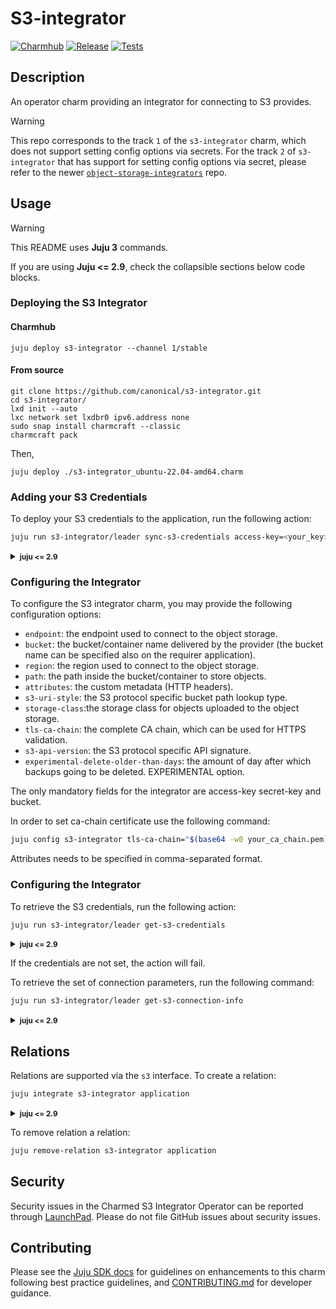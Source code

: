 # S3-integrator
[![Charmhub](https://charmhub.io/s3-integrator/badge.svg)](https://charmhub.io/s3-integrator)
[![Release](https://github.com/canonical/s3-integrator/actions/workflows/release.yaml/badge.svg)](https://github.com/canonical/s3-integrator/actions/workflows/release.yaml)
[![Tests](https://github.com/canonical/s3-integrator/actions/workflows/ci.yaml/badge.svg)](https://github.com/canonical/s3-integrator/actions/workflows/ci.yaml)

## Description

An operator charm providing an integrator for connecting to S3 provides.
>[!WARNING]
> This repo corresponds to the track `1` of the `s3-integrator` charm, which does not support setting config options via secrets.
> For the track `2` of `s3-integrator` that has support for setting config options via secret, please refer to the newer [`object-storage-integrators`](https://github.com/canonical/object-storage-integrators/tree/main/s3) repo.



## Usage
>[!WARNING]
> This README uses **Juju 3** commands.
>
> If you are using **Juju <= 2.9**, check the collapsible sections below code blocks.

### Deploying the S3 Integrator

#### Charmhub
```shell
juju deploy s3-integrator --channel 1/stable
```
#### From source
```shell
git clone https://github.com/canonical/s3-integrator.git
cd s3-integrator/
lxd init --auto
lxc network set lxdbr0 ipv6.address none
sudo snap install charmcraft --classic
charmcraft pack
```
Then,
```shell
juju deploy ./s3-integrator_ubuntu-22.04-amd64.charm
```

### Adding your S3 Credentials

To deploy your S3 credentials to the application, run the following action:
  
```bash
juju run s3-integrator/leader sync-s3-credentials access-key=<your_key> secret-key=<your_secret_key>
```
<details>
<summary><small><b>juju <= 2.9</b></small></summary>
  
```bash
juju run-action s3-integrator/leader sync-s3-credentials access-key=<your_key> secret-key=<your_secret_key>
```
</details>
  
### Configuring the Integrator

To configure the S3 integrator charm, you may provide the following configuration options:
  
- `endpoint`: the endpoint used to connect to the object storage.
- `bucket`: the bucket/container name delivered by the provider (the bucket name can be specified also on the requirer application).
- `region`: the region used to connect to the object storage.
- `path`: the path inside the bucket/container to store objects.
- `attributes`: the custom metadata (HTTP headers).
- `s3-uri-style`: the S3 protocol specific bucket path lookup type.
- `storage-class`:the storage class for objects uploaded to the object storage.
- `tls-ca-chain`: the complete CA chain, which can be used for HTTPS validation.
- `s3-api-version`: the S3 protocol specific API signature.
- `experimental-delete-older-than-days`: the amount of day after which backups going to be deleted. EXPERIMENTAL option.


The only mandatory fields for the integrator are access-key secret-key and bucket.

In order to set ca-chain certificate use the following command:
```bash
juju config s3-integrator tls-ca-chain="$(base64 -w0 your_ca_chain.pem)"
```
Attributes needs to be specified in comma-separated format. 

### Configuring the Integrator

To retrieve the S3 credentials, run the following action:
  
```bash
juju run s3-integrator/leader get-s3-credentials
```
<details>
<summary><small><b>juju <= 2.9</b></small></summary>

```bash
juju run-action s3-integrator/leader get-s3-credentials --wait
```
</details>

If the credentials are not set, the action will fail.

To retrieve the set of connection parameters, run the following command:

```bash
juju run s3-integrator/leader get-s3-connection-info
```
<details>
<summary><small><b>juju <= 2.9</b></small></summary>

```bash
juju run-action s3-integrator/leader get-s3-connection-info --wait
```
</details>


## Relations 

Relations are supported via the `s3` interface. To create a relation:

```bash
juju integrate s3-integrator application
```
<details>
<summary><small><b>juju <= 2.9</b></small></summary>

```bash
juju relate s3-integrator application
```
</details>

To remove relation a relation:
```bash
juju remove-relation s3-integrator application
```

## Security
Security issues in the Charmed S3 Integrator Operator can be reported through [LaunchPad](https://wiki.ubuntu.com/DebuggingSecurity#How%20to%20File). Please do not file GitHub issues about security issues.


## Contributing

Please see the [Juju SDK docs](https://juju.is/docs/sdk) for guidelines on enhancements to this charm following best practice guidelines, and [CONTRIBUTING.md](https://github.com/canonical/s3-integrator/blob/main/CONTRIBUTING.md) for developer guidance.

